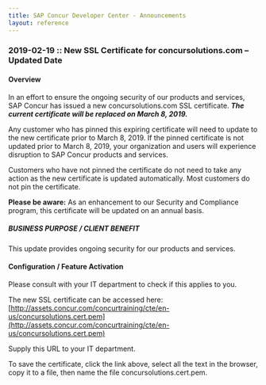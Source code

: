 ```yaml
---
title: SAP Concur Developer Center - Announcements
layout: reference
---
```

### 2019-02-19 :: New SSL Certificate for concursolutions.com – Updated Date

#### Overview
In an effort to ensure the ongoing security of our products and services, SAP Concur has issued a new concursolutions.com SSL certificate. ***The current certificate will be replaced on March 8, 2019.***

Any customer who has pinned this expiring certificate will need to update to the new certificate prior to March 8, 2019. If the pinned certificate is not updated prior to March 8, 2019, your organization and users will experience disruption to SAP Concur products and services.

Customers who have not pinned the certificate do not need to take any action as the new certificate is updated automatically. Most customers do not pin the certificate.

**Please be aware:** As an enhancement to our Security and Compliance program, this certificate will be updated on an annual basis.

##### BUSINESS PURPOSE / CLIENT BENEFIT

This update provides ongoing security for our products and services.

#### Configuration / Feature Activation

Please consult with your IT department to check if this applies to you.

The new SSL certificate can be accessed here: [http://assets.concur.com/concurtraining/cte/en-us/concursolutions.cert.pem](http://assets.concur.com/concurtraining/cte/en-us/concursolutions.cert.pem)

Supply this URL to your IT department.

To save the certificate, click the link above, select all the text in the browser, copy it to a file, then name the file concursolutions.cert.pem.
